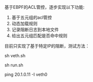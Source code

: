 基于EBPF的ACL管控，逐步实现以下功能:

1. 基于五元组的acl管控
2. 动态加载规则
3. 记录阻断日志到本地文件
4. 给出五元组匹配是否命中规则

目前只实现了基于特定IP的阻断，测试方法：

sh veth.sh

sh run.sh

ping 20.1.0.11 -I veth0
